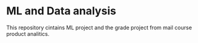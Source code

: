 # ML and Data analysis
This repository cintains ML project and the grade project from mail course product analitics. 

